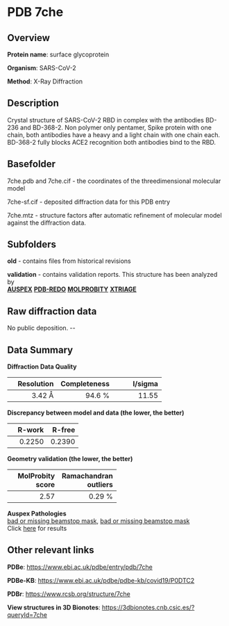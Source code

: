 # PDB 7che

## Overview

**Protein name**: surface glycoprotein

**Organism**: SARS-CoV-2

**Method**: X-Ray Diffraction

## Description

Crystal structure of SARS-CoV-2 RBD in complex with the antibodies BD-236 and BD-368-2. Non polymer only pentamer, Spike protein with one chain, both antibodies have a heavy and a light chain with one chain each. BD-368-2 fully blocks ACE2 recognition both antibodies bind to the RBD. 

## Basefolder

7che.pdb and 7che.cif - the coordinates of the threedimensional molecular model

7che-sf.cif - deposited diffraction data for this PDB entry

7che.mtz - structure factors after automatic refinement of molecular model against the diffraction data.

## Subfolders



**old** - contains files from historical revisions

**validation** - contains validation reports. This structure has been analyzed by <br>[**AUSPEX**](https://github.com/thorn-lab/coronavirus_structural_task_force/tree/master/pdb/surface_glycoprotein/SARS-CoV-2/7che/validation/auspex) [**PDB-REDO**](https://github.com/thorn-lab/coronavirus_structural_task_force/tree/master/pdb/surface_glycoprotein/SARS-CoV-2/7che/validation/pdb-redo) [**MOLPROBITY**](https://github.com/thorn-lab/coronavirus_structural_task_force/tree/master/pdb/surface_glycoprotein/SARS-CoV-2/7che/validation/molprobity) [**XTRIAGE**](https://github.com/thorn-lab/coronavirus_structural_task_force/blob/master/pdb/surface_glycoprotein/SARS-CoV-2/7che/validation/Xtriage_output.log)  



## Raw diffraction data

No public deposition. --<br> 

## Data Summary
**Diffraction Data Quality**

|   | Resolution | Completeness| I/sigma |
|---|-------------:|----------------:|--------------:|
|   |3.42 Å|94.6  %|<img width=50/>11.55|

**Discrepancy between model and data (the lower, the better)**

|   | **R-work**| **R-free**   
|---|-------------:|----------------:|           
||  0.2250|  0.2390|

**Geometry validation (the lower, the better)**

|   |**MolProbity<br>score**| **Ramachandran<br>outliers** 
|---|-------------:|----------------:|
||  2.57|  0.29 %|

**Auspex Pathologies**<br> [bad or missing beamstop mask](https://www.auspex.de/pathol/#2), [bad or missing beamstop mask](https://www.auspex.de/pathol/#2)<br>Click [here](https://github.com/thorn-lab/coronavirus_structural_task_force/blob/master/pdb/surface_glycoprotein/SARS-CoV-2/7che/validation/auspex/7che_auspex_comments.txt)  for results

 



## Other relevant links 
**PDBe**:  https://www.ebi.ac.uk/pdbe/entry/pdb/7che

**PDBe-KB**: https://www.ebi.ac.uk/pdbe/pdbe-kb/covid19/P0DTC2 
 
**PDBr**: https://www.rcsb.org/structure/7che 

**View structures in 3D Bionotes**: https://3dbionotes.cnb.csic.es/?queryId=7che

